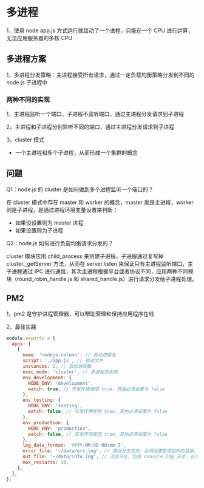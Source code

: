 # 多进程

1，使用 node app.js 方式运行就启动了一个进程，只能在一个 CPU 进行运算，无法应用服务器的多核 CPU

## 多进程方案

1，多进程分发策略：主进程接受所有请求，通过一定负载均衡策略分发到不同的 node.js 子进程中

### 两种不同的实现

1，主进程监听一个端口，子进程不监听端口，通过主进程分发请求到子进程

2，主进程和子进程分别监听不同的端口，通过主进程分发请求到子进程

3，cluster 模式

- 一个主进程和多个子进程，从而形成一个集群的概念

## 问题

Q1：node.js 的 cluster 是如何做到多个进程监听一个端口的？

在 cluster 模式中存在 master 和 worker 的概念，master 就是主进程，worker 则是⼦进程，是通过进程环境变量设置来判断：

- 如果没设置则为 master 进程
- 如果设置则为子进程

Q2：node.js 如何进行负载均衡请求分发的？

cluster 模块应⽤ child_process 来创建⼦进程，⼦进程通过复写掉 cluster.\_getServer ⽅法，从⽽在 server.listen 来保证只有主进程监听端⼝，主⼦进程通过 IPC 进⾏通信，其次主进程根据平台或者协议不同，应⽤两种不同模块（round_robin_handle.js 和 shared_handle.js）进⾏请求分发给⼦进程处理。

## PM2

1，pm2 是守护进程管理器，可以帮助管理和保持应用程序在线

2，最佳实践

```js
module.exports = {
  apps: [
    {
      name: 'nodejs-column', // 启动进程名
      script: './app.js', // 启动⽂件
      instances: 2, // 启动进程数
      exec_mode: 'cluster', // 多进程多实例
      env_development: {
        NODE_ENV: 'development',
        watch: true, // 开发环境使⽤ true，其他必须设置为 false
      },
      env_testing: {
        NODE_ENV: 'testing',
        watch: false, // 开发环境使⽤ true，其他必须设置为 false
      },
      env_production: {
        NODE_ENV: 'production',
        watch: false, // 开发环境使⽤ true，其他必须设置为 false
      },
      log_date_format: 'YYYY-MM-DD HH:mm Z',
      error_file: '~/data/err.log', // 错误⽇志⽂件，必须设置在项⽬外的⽬录，这⾥为了测试(注意：需要先创建好)
      out_file: '~/data/info.log', // 流⽔⽇志，包括 console.log ⽇志，必须设置在项⽬外的⽬录，这⾥为了测试(注意：需要先创建好)
      max_restarts: 10,
    },
  ],
};
```
